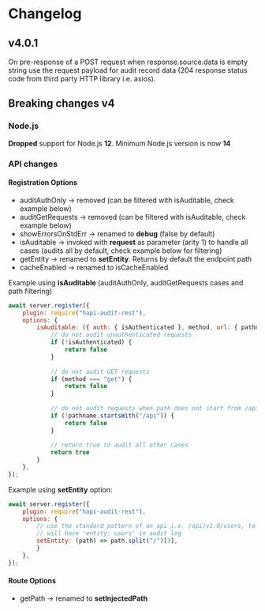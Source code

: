 # Changelog

## v4.0.1

On pre-response of a POST request when response.source.data is empty string use the request payload for audit record data (204 response status code from third party HTTP library i.e. axios).

## Breaking changes v4

### Node.js
**Dropped** support for Node.js **12**. Minimum Node.js version is now **14**

### API changes
#### Registration Options
  - auditAuthOnly -> removed (can be filtered with isAuditable, check example below)
  - auditGetRequests -> removed (can be filtered with isAuditable, check example below)
  - showErrorsOnStdErr -> renamed to **debug** (false by default)
  - isAuditable -> invoked with **request** as parameter (arity 1) to handle all cases (audits all by default, check example below for filtering)
  - getEntity -> renamed to **setEntity**. Returns by default the endpoint path
  - cacheEnabled -> renamed to isCacheEnabled

Example using **isAuditable** (auditAuthOnly, auditGetRequests cases and path filtering)

```js
await server.register({
    plugin: require("hapi-audit-rest"),
    options: {
        isAuditable: ({ auth: { isAuthenticated }, method, url: { pathname } }) => {
            // do not audit unauthenticated requests
            if (!isAuthenticated) {
                return false
            }
            
            // do not audit GET requests
            if (method === "get") {
                return false
            }
            
            // do not audit requests when path does not start from /api
            if (!pathname.startsWith("/api")) {
                return false
            }
            
            // return true to audit all other cases
            return true
        }
    },
});
```

Example using **setEntity** option:
```js
await server.register({
    plugin: require("hapi-audit-rest"),
    options: {
        // use the standard pattern of an api i.e. /api/v1.0/users, to refine the entity name
        // will have 'entity: users' in audit log
        setEntity: (path) => path.split("/")[3], 
        }
    },
});
```


#### Route Options
  - getPath -> renamed to **setInjectedPath**
